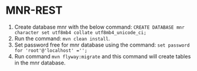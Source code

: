 # MNR-REST

1. Create database mnr with the below command: `CREATE DATABASE mnr character set utf8mb4 collate utf8mb4_unicode_ci;`
2. Run the command: `mvn clean install`.
3. Set password free for mnr database using the command: `set password for 'root'@'localhost' ='';`
4. Run command `mvn flyway:migrate` and this command will create tables in the mnr database.
